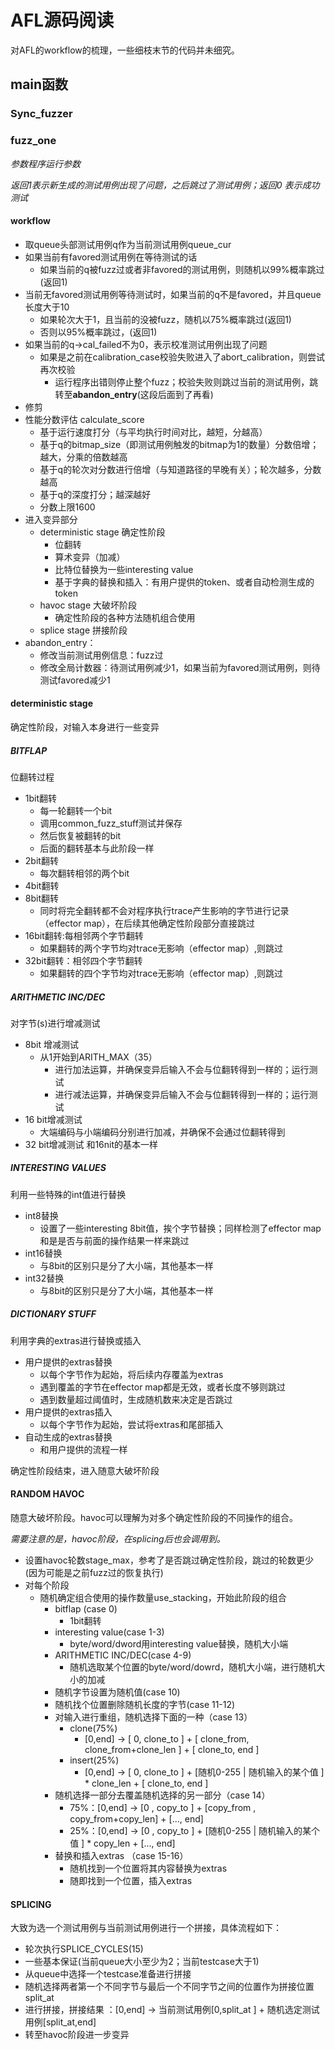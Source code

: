 # AFL源码阅读

对AFL的workflow的梳理，一些细枝末节的代码并未细究。

## main函数

### Sync_fuzzer


### fuzz_one

*参数程序运行参数*

*返回1表示新生成的测试用例出现了问题，之后跳过了测试用例；返回0 表示成功测试*

#### workflow

- 取queue头部测试用例q作为当前测试用例queue_cur
- 如果当前有favored测试用例在等待测试的话
  - 如果当前的q被fuzz过或者非favored的测试用例，则随机以99%概率跳过(返回1)
- 当前无favored测试用例等待测试时，如果当前的q不是favored，并且queue长度大于10
  - 如果轮次大于1，且当前的没被fuzz，随机以75%概率跳过(返回1)
  - 否则以95%概率跳过，(返回1)
- 如果当前的q->cal_failed不为0，表示校准测试用例出现了问题
  - 如果是之前在calibration_case校验失败进入了abort_calibration，则尝试再次校验
    - 运行程序出错则停止整个fuzz；校验失败则跳过当前的测试用例，跳转至**abandon_entry**(这段后面到了再看)
- 修剪
- 性能分数评估 calculate_score
  - 基于运行速度打分（与平均执行时间对比，越短，分越高）
  - 基于q的bitmap_size（即测试用例触发的bitmap为1的数量）分数倍增；越大，分乘的倍数越高
  - 基于q的轮次对分数进行倍增（与知道路径的早晚有关）；轮次越多，分数越高
  - 基于q的深度打分；越深越好
  - 分数上限1600
- 进入变异部分
  - deterministic stage 确定性阶段
    - 位翻转
    - 算术变异（加减）
    - 比特位替换为一些interesting value
    - 基于字典的替换和插入：有用户提供的token、或者自动检测生成的token
  - havoc stage 大破坏阶段
    - 确定性阶段的各种方法随机组合使用
  - splice stage 拼接阶段
- abandon_entry：
  - 修改当前测试用例信息：fuzz过
  - 修改全局计数器：待测试用例减少1，如果当前为favored测试用例，则待测试favored减少1

#### deterministic stage

确定性阶段，对输入本身进行一些变异

##### BITFLAP

位翻转过程

- 1bit翻转
  - 每一轮翻转一个bit
  - 调用common_fuzz_stuff测试并保存
  - 然后恢复被翻转的bit
  - 后面的翻转基本与此阶段一样
- 2bit翻转 
  - 每次翻转相邻的两个bit
- 4bit翻转
- 8bit翻转
  - 同时将完全翻转都不会对程序执行trace产生影响的字节进行记录（effector map），在后续其他确定性阶段部分直接跳过
- 16bit翻转:每相邻两个字节翻转
  - 如果翻转的两个字节均对trace无影响（effector map）,则跳过
- 32bit翻转：相邻四个字节翻转
  - 如果翻转的四个字节均对trace无影响（effector map）,则跳过

##### ARITHMETIC INC/DEC

对字节(s)进行增减测试

- 8bit 增减测试
  - 从1开始到ARITH_MAX（35）
    - 进行加法运算，并确保变异后输入不会与位翻转得到一样的；运行测试
    - 进行减法运算，并确保变异后输入不会与位翻转得到一样的；运行测试
- 16 bit增减测试
  - 大端编码与小端编码分别进行加减，并确保不会通过位翻转得到
- 32 bit增减测试 和16nit的基本一样

##### INTERESTING VALUES

利用一些特殊的int值进行替换

- int8替换
  - 设置了一些interesting 8bit值，挨个字节替换；同样检测了effector map 和是是否与前面的操作结果一样来跳过
- int16替换
  - 与8bit的区别只是分了大小端，其他基本一样
- int32替换
  - 与8bit的区别只是分了大小端，其他基本一样

##### DICTIONARY STUFF

利用字典的extras进行替换或插入

- 用户提供的extras替换
  - 以每个字节作为起始，将后续内存覆盖为extras
  - 遇到覆盖的字节在effector map都是无效，或者长度不够则跳过
  - 遇到数量超过阈值时，生成随机数来决定是否跳过
- 用户提供的extras插入
  - 以每个字节作为起始，尝试将extras和尾部插入
- 自动生成的extras替换
  - 和用户提供的流程一样

确定性阶段结束，进入随意大破坏阶段

#### RANDOM HAVOC

随意大破坏阶段。havoc可以理解为对多个确定性阶段的不同操作的组合。

*需要注意的是，havoc阶段，在splicing后也会调用到。*

- 设置havoc轮数stage_max，参考了是否跳过确定性阶段，跳过的轮数更少(因为可能是之前fuzz过的恢复执行)
- 对每个阶段
  - 随机确定组合使用的操作数量use_stacking，开始此阶段的组合
    - bitflap (case 0)
      - 1bit翻转
    - interesting value(case 1-3)
      - byte/word/dword用interesting value替换，随机大小端
    - ARITHMETIC INC/DEC(case 4-9)
      - 随机选取某个位置的byte/word/dowrd，随机大小端，进行随机大小的加减
    - 随机字节设置为随机值(case 10)
    - 随机找个位置删除随机长度的字节(case 11-12)
    - 对输入进行重组，随机选择下面的一种（case 13）
      - clone(75%)
        - [0,end] -> [ 0, clone_to ] + [ clone_from, clone_from+clone_len ] + [ clone_to, end ]
      - insert(25%)
        -  [0,end] -> [ 0, clone_to ] + [随机0-255 | 随机输入的某个值 ] * clone_len    + [ clone_to, end ]
    - 随机选择一部分去覆盖随机选择的另一部分（case 14）
      - 75%：[0,end] -> [0 , copy_to ] + [copy_from , copy_from+copy_len] + [..., end]
      - 25%：[0,end] -> [0 , copy_to ] + [随机0-255 | 随机输入的某个值 ] * copy_len + [..., end]
    - 替换和插入extras （case 15-16）
      - 随机找到一个位置将其内容替换为extras
      - 随即找到一个位置，插入extras

#### SPLICING

大致为选一个测试用例与当前测试用例进行一个拼接，具体流程如下：

- 轮次执行SPLICE_CYCLES(15)
- 一些基本保证(当前queue大小至少为2；当前testcase大于1)
- 从queue中选择一个testcase准备进行拼接
- 随机选择两者第一个不同字节与最后一个不同字节之间的位置作为拼接位置split_at
- 进行拼接，拼接结果 ：[0,end] ->  当前测试用例[0,split_at ] + 随机选定测试用例[split_at,end]
- 转至havoc阶段进一步变异

